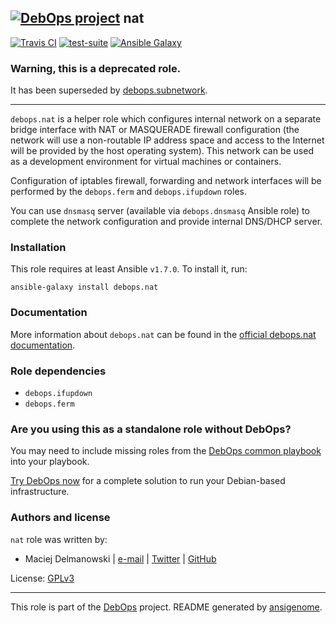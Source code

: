 ## [![DebOps project](http://debops.org/images/debops-small.png)](http://debops.org) nat

<!-- This file was generated by Ansigenome. Do not edit this file directly but
     instead have a look at the files in the ./meta/ directory. -->

[![Travis CI](http://img.shields.io/travis/debops/ansible-nat.svg?style=flat)](http://travis-ci.org/debops/ansible-nat) [![test-suite](http://img.shields.io/badge/test--suite-ansible--nat-blue.svg?style=flat)](https://github.com/debops/test-suite/tree/master/ansible-nat/)  [![Ansible Galaxy](http://img.shields.io/badge/galaxy-debops.nat-660198.svg?style=flat)](https://galaxy.ansible.com/detail#/role/1578)

### Warning, this is a deprecated role.

It has been superseded by [debops.subnetwork](https://github.com/debops/ansible-subnetwork).

***

`debops.nat` is a helper role which configures internal network on
a separate bridge interface with NAT or MASQUERADE firewall configuration
(the network will use a non-routable IP address space and access to the Internet
will be provided by the host operating system). This network can be used as
a development environment for virtual machines or containers.

Configuration of iptables firewall, forwarding and network interfaces will
be performed by the `debops.ferm` and `debops.ifupdown` roles.

You can use `dnsmasq` server (available via `debops.dnsmasq` Ansible
role) to complete the network configuration and provide internal DNS/DHCP
server.

### Installation

This role requires at least Ansible `v1.7.0`. To install it, run:

```Shell
ansible-galaxy install debops.nat
```

### Documentation

More information about `debops.nat` can be found in the
[official debops.nat documentation](http://docs.debops.org/en/latest/ansible/roles/debops.nat.html).


### Role dependencies

- `debops.ifupdown`
- `debops.ferm`

### Are you using this as a standalone role without DebOps?

You may need to include missing roles from the [DebOps common
playbook](https://github.com/debops/debops-playbooks/blob/master/playbooks/common.yml)
into your playbook.

[Try DebOps now](https://github.com/debops/debops) for a complete solution to run your Debian-based infrastructure.





### Authors and license

`nat` role was written by:

- Maciej Delmanowski | [e-mail](mailto:drybjed@gmail.com) | [Twitter](https://twitter.com/drybjed) | [GitHub](https://github.com/drybjed)

License: [GPLv3](https://tldrlegal.com/license/gnu-general-public-license-v3-%28gpl-3%29)

***

This role is part of the [DebOps](http://debops.org/) project. README generated by [ansigenome](https://github.com/nickjj/ansigenome/).
